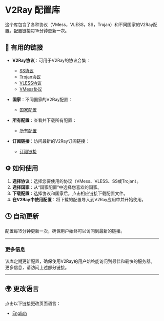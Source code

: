 # V2Ray 配置库

这个库包含了各种协议（VMess，VLESS，SS，Trojan）和不同国家的V2Ray配置。配置链接每15分钟更新一次。

## 🔗 有用的链接

- **V2Ray协议**：可用于V2Ray的协议合集：
  - [SS协议](https://raw.githubusercontent.com/Drakwyn/v2ray-configs/refs/heads/main/Protocols/ss.txt)
  - [Trojan协议](https://raw.githubusercontent.com/Drakwyn/v2ray-configs/refs/heads/main/Protocols/trojan.txt)
  - [VLESS协议](https://raw.githubusercontent.com/Drakwyn/v2ray-configs/refs/heads/main/Protocols/vless.txt)
  - [VMess协议](https://raw.githubusercontent.com/Drakwyn/v2ray-configs/refs/heads/main/Protocols/vmess.txt)

- **国家**：不同国家的V2Ray配置：
  - [国家配置](https://github.com/Drakwyn/v2ray-configs/tree/main/Countries)

- **所有配置**：查看并下载所有配置：
  - [所有配置](https://raw.githubusercontent.com/Drakwyn/v2ray-configs/refs/heads/main/all_configs.txt)

- **订阅链接**：访问最新的V2Ray订阅链接：
  - [订阅链接](https://github.com/Drakwyn/v2ray-configs/tree/main/Subscriptions)

## ⚙️ 如何使用

1. **选择协议**：选择您要使用的协议（VMess、VLESS、SS或Trojan）。
2. **选择国家**：从“国家配置”中选择您喜欢的国家。
3. **下载配置**：选择协议和国家后，点击相应链接下载配置文件。
4. **在V2Ray中使用配置**：将下载的配置导入到V2Ray应用中并开始使用。

## 🕒 自动更新

配置每15分钟更新一次，确保用户始终可以访问到最新的链接。

---

### 更多信息

该库定期更新配置，确保使用V2Ray的用户始终能访问到最佳和最快的服务器。更多信息，请访问上述部分链接。

---

## 🌍 更改语言

点击以下链接更改页面语言：

- [English](https://github.com/Drakwyn/v2ray-configs/blob/main/README.md)
